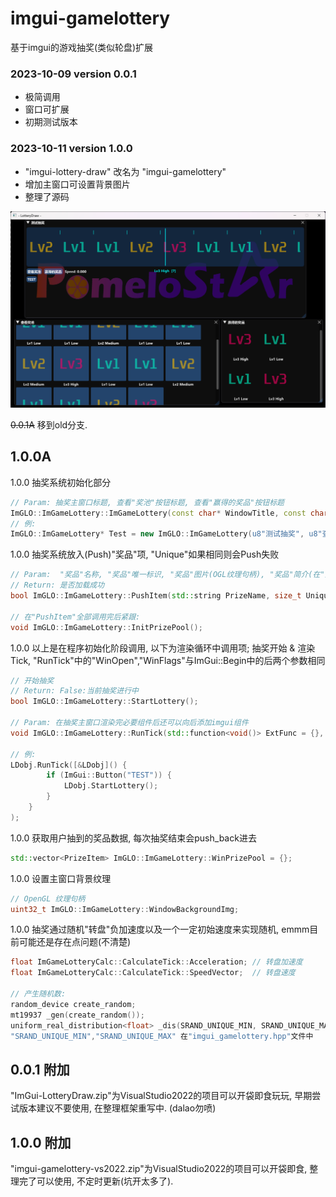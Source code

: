 # imgui-gamelottery
基于imgui的游戏抽奖(类似轮盘)扩展

### 2023-10-09 version 0.0.1
- 极简调用
- 窗口可扩展
- 初期测试版本

### 2023-10-11 version 1.0.0
- "imgui-lottery-draw" 改名为 "imgui-gamelottery"
- 增加主窗口可设置背景图片
- 整理了源码

![IMG](https://github.com/rcszc/imgui-gamelottery/blob/main/gamelottery_test_image.png)

~~0.0.1A~~ 移到old分支.

## 1.0.0A

1.0.0 抽奖系统初始化部分
```cpp
// Param: 抽奖主窗口标题, 查看"奖池"按钮标题, 查看"赢得的奖品"按钮标题
ImGLO::ImGameLottery::ImGameLottery(const char* WindowTitle, const char* ViewButton, const char* ViewWin);
// 例:
ImGLO::ImGameLottery* Test = new ImGLO::ImGameLottery(u8"测试抽奖", u8"查看奖池", u8"赢得的奖品");
```

1.0.0 抽奖系统放入(Push)"奖品"项, "Unique"如果相同则会Push失败
```cpp
// Param:  "奖品"名称, "奖品"唯一标识, "奖品"图片(OGL纹理句柄), "奖品"简介(在"查看"中左键鼠标可看见)
// Return: 是否加载成功
bool ImGLO::ImGameLottery::PushItem(std::string PrizeName, size_t Unique, uint32_t GLTexture, std::string Description = {});

// 在"PushItem"全部调用完后紧跟:
void ImGLO::ImGameLottery::InitPrizePool();
```

1.0.0 以上是在程序初始化阶段调用, 以下为渲染循环中调用项; 抽奖开始 & 渲染Tick, "RunTick"中的"WinOpen","WinFlags"与ImGui::Begin中的后两个参数相同
```cpp
// 开始抽奖
// Return: False:当前抽奖进行中
bool ImGLO::ImGameLottery::StartLottery();

// Param: 在抽奖主窗口渲染完必要组件后还可以向后添加imgui组件
void ImGLO::ImGameLottery::RunTick(std::function<void()> ExtFunc = {}, bool WinOpen = true, ImGuiWindowFlags WinFlags = NULL);

// 例:
LDobj.RunTick([&LDobj]() {
        if (ImGui::Button("TEST")) {
            LDobj.StartLottery();
        }
    }
);
```

 1.0.0 获取用户抽到的奖品数据, 每次抽奖结束会push_back进去
```cpp
std::vector<PrizeItem> ImGLO::ImGameLottery::WinPrizePool = {};
```

1.0.0 设置主窗口背景纹理
```cpp
// OpenGL 纹理句柄
uint32_t ImGLO::ImGameLottery::WindowBackgroundImg;
```

1.0.0 抽奖通过随机"转盘"负加速度以及一个一定初始速度来实现随机, emmm目前可能还是存在点问题(不清楚)
```cpp
float ImGameLotteryCalc::CalculateTick::Acceleration; // 转盘加速度
float ImGameLotteryCalc::CalculateTick::SpeedVector;  // 转盘速度

// 产生随机数:
random_device create_random;
mt19937 _gen(create_random());
uniform_real_distribution<float> _dis(SRAND_UNIQUE_MIN, SRAND_UNIQUE_MAX);
"SRAND_UNIQUE_MIN","SRAND_UNIQUE_MAX" 在"imgui_gamelottery.hpp"文件中
```

## 0.0.1 附加
"ImGui-LotteryDraw.zip"为VisualStudio2022的项目可以开袋即食玩玩, 早期尝试版本建议不要使用, 在整理框架重写中. (dalao勿喷)

## 1.0.0 附加
"imgui-gamelottery-vs2022.zip"为VisualStudio2022的项目可以开袋即食, 整理完了可以使用, 不定时更新(坑开太多了).
